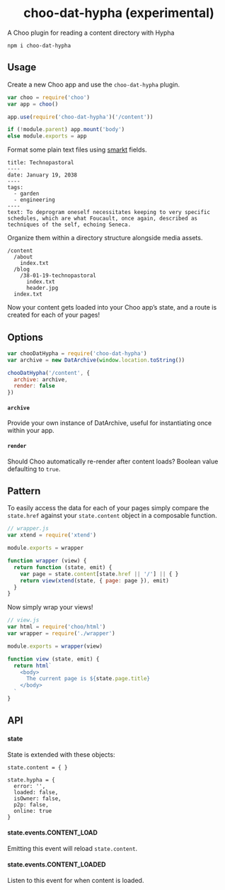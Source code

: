 <h1 align="center">choo-dat-hypha (experimental)</h1>

A Choo plugin for reading a content directory with Hypha

```
npm i choo-dat-hypha
```

## Usage

Create a new Choo app and use the `choo-dat-hypha` plugin.

```js
var choo = require('choo')
var app = choo()

app.use(require('choo-dat-hypha')('/content'))

if (!module.parent) app.mount('body')
else module.exports = app
```

Format some plain text files using [smarkt](https://github.com/jondashkyle/smarkt) fields.

```
title: Technopastoral
----
date: January 19, 2038
----
tags:
  - garden
  - engineering
----
text: To deprogram oneself necessitates keeping to very specific schedules, which are what Foucault, once again, described as techniques of the self, echoing Seneca. 
```

Organize them within a directory structure alongside media assets.

```
/content
  /about
    index.txt
  /blog
    /38-01-19-technopastoral
      index.txt
      header.jpg
  index.txt
```

Now your content gets loaded into your Choo app’s state, and a route is created for each of your pages!

## Options

```js
var chooDatHypha = require('choo-dat-hypha')
var archive = new DatArchive(window.location.toString())

chooDatHypha('/content', {
  archive: archive,
  render: false
})
```

#### `archive`

Provide your own instance of DatArchive, useful for instantiating once within your app.

#### `render`

Should Choo automatically re-render after content loads? Boolean value defaulting to `true`.

## Pattern

To easily access the data for each of your pages simply compare the `state.href` against your `state.content` object in a composable function.

```js
// wrapper.js
var xtend = require('xtend')

module.exports = wrapper

function wrapper (view) {
  return function (state, emit) {
    var page = state.content[state.href || '/'] || { }
    return view(xtend(state, { page: page }), emit)
  }
}
```

Now simply wrap your views!

```js
// view.js
var html = require('choo/html')
var wrapper = require('./wrapper')

module.exports = wrapper(view)

function view (state, emit) {
  return html`
    <body>
      The current page is ${state.page.title}
    </body>
  `
}
```

## API

#### state

State is extended with these objects:

```
state.content = { }

state.hypha = {
  error: '',
  loaded: false,
  isOwner: false,
  p2p: false,
  online: true
}
```

#### state.events.CONTENT_LOAD

Emitting this event will reload `state.content`.

#### state.events.CONTENT_LOADED

Listen to this event for when content is loaded.